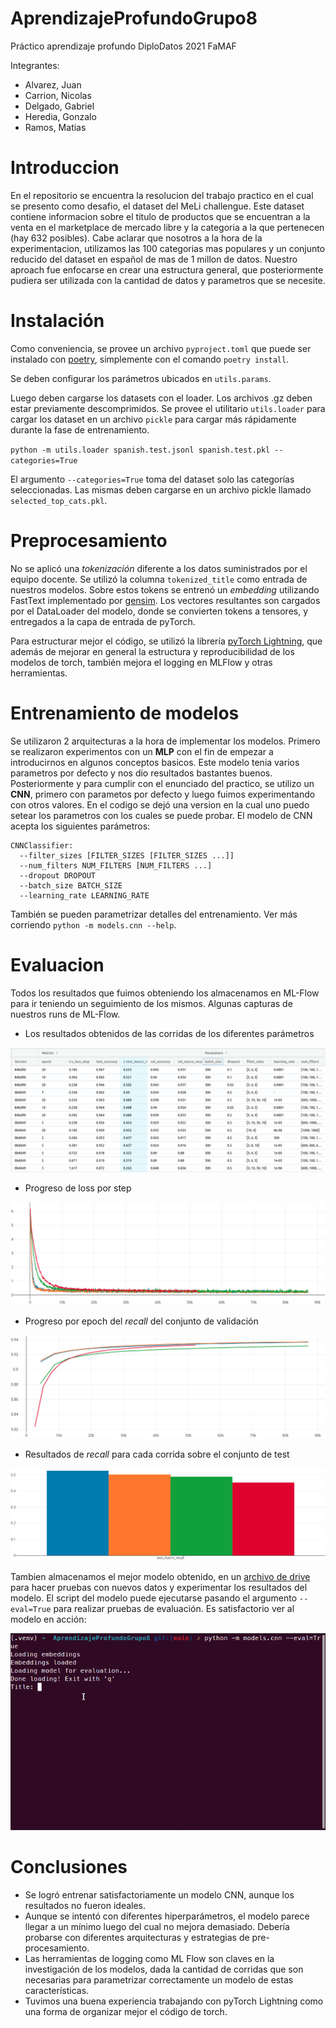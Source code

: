 # AprendizajeProfundoGrupo8
Práctico aprendizaje profundo DiploDatos 2021 FaMAF

Integrantes:
- Alvarez, Juan
- Carrion, Nicolas
- Delgado, Gabriel
- Heredia, Gonzalo
- Ramos, Matias 

# Introduccion

En el repositorio se encuentra la resolucion del trabajo practico en el cual se presento como desafio, el dataset del MeLi challengue.
Este dataset contiene informacion sobre el titulo de productos que se encuentran a la venta en el marketplace de mercado libre
y la categoria a la que pertenecen (hay 632 posibles).
Cabe aclarar que nosotros a la hora de la experimentacion, utilizamos las 100 categorias mas populares y un conjunto reducido del dataset en español de mas de 1 millon de datos.
Nuestro aproach fue enfocarse en crear una estructura general, que posteriormente pudiera ser utilizada con la cantidad de datos y parametros que se necesite.

# Instalación

Como conveniencia, se provee un archivo `pyproject.toml` que puede ser instalado con [poetry](https://python-poetry.org/), simplemente con el comando `poetry install`.

Se deben configurar los parámetros ubicados en `utils.params`.

Luego deben cargarse los datasets con el loader. Los archivos .gz deben estar previamente descomprimidos. Se provee el utilitario `utils.loader` para cargar los dataset en un archivo `pickle` para cargar más rápidamente durante la fase de entrenamiento.

`python -m utils.loader spanish.test.jsonl spanish.test.pkl --categories=True`

El argumento `--categories=True` toma del dataset solo las categorías seleccionadas. Las mismas deben cargarse en un archivo pickle llamado `selected_top_cats.pkl`.

# Preprocesamiento 

No se aplicó una *tokenización* diferente a los datos suministrados por el equipo docente. Se utilizó la columna `tokenized_title` como entrada de nuestros modelos. Sobre estos tokens se entrenó un *embedding* utilizando FastText implementado por [gensim](https://radimrehurek.com/gensim/models/fasttext.html). Los vectores resultantes son cargados por el DataLoader del modelo, donde se convierten tokens a tensores, y entregados a la capa de entrada de pyTorch.

Para estructurar mejor el código, se utilizó la librería [pyTorch Lightning](https://www.pytorchlightning.ai/), que además de mejorar en general la estructura y reproducibilidad de los modelos de torch, también mejora el logging en MLFlow y otras herramientas.

# Entrenamiento de modelos 

Se utilizaron 2 arquitecturas a la hora de implementar los modelos. Primero se realizaron experimentos con un **MLP** con el fin de empezar a introducirnos en algunos conceptos basicos. Este modelo tenia varios parametros por defecto y nos dio resultados bastantes buenos.
Posteriormente y para cumplir con el enunciado del practico, se utilizo un **CNN**, primero con parametos por defecto y luego fuimos experimentando con otros valores. En el codigo se dejó una version en la cual uno puedo setear los parametros con los cuales se puede probar. El modelo de CNN acepta los siguientes parámetros:

```
CNNClassifier:
  --filter_sizes [FILTER_SIZES [FILTER_SIZES ...]]
  --num_filters NUM_FILTERS [NUM_FILTERS ...]
  --dropout DROPOUT
  --batch_size BATCH_SIZE
  --learning_rate LEARNING_RATE
```

También se pueden parametrizar detalles del entrenamiento. Ver más corriendo `python -m models.cnn --help`.

# Evaluacion

Todos los resultados que fuimos obteniendo los almacenamos en ML-Flow para ir teniendo un seguimiento de los mismos. Algunas capturas de nuestros runs de ML-Flow.

- Los resultados obtenidos de las corridas de los diferentes parámetros

![Todas las corridas de CNN](docs/screen_ml_1.png)

- Progreso de loss por step

![Loss por step](docs/screen_ml_loss_step.png)

- Progreso por epoch del *recall* del conjunto de validación

![Macro recall del conjunto de validación](docs/screen_ml_val_recall.png)

- Resultados de *recall* para cada corrida sobre el conjunto de test

![Macro recall del conjunto de test](docs/screen_ml_test_recall.png)

Tambien almacenamos el mejor modelo obtenido, en un [archivo de drive](https://drive.google.com/drive/folders/1jSpU9DA6YVLXgvlD-dNOzTCuVop0Fcl-?usp=sharing)  para hacer pruebas con nuevos datos y experimentar los resultados del modelo. El script del modelo puede ejecutarse pasando el argumento `--eval=True` para realizar pruebas de evaluación. Es satisfactorio ver al modelo en acción:

![Modelo en acción](docs/resultados_modelo.gif)

# Conclusiones

- Se logró entrenar satisfactoriamente un modelo CNN, aunque los resultados no fueron ideales.
- Aunque se intentó con diferentes hiperparámetros, el modelo parece llegar a un mínimo luego del cual no mejora demasiado. Debería probarse con diferentes arquitecturas y estrategias de pre-procesamiento.
- Las herramientas de logging como ML Flow son claves en la investigación de los modelos, dada la cantidad de corridas que son necesarias para parametrizar correctamente un modelo de estas características.
- Tuvimos una buena experiencia trabajando con pyTorch Lightning como una forma de organizar mejor el código de torch.

